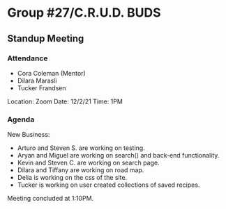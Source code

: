 # Group #27/C.R.U.D. BUDS

## Standup Meeting

### Attendance

<!-- Remove the people not attending. -->

- Cora Coleman (Mentor)
- Dilara Marasli
- Tucker Frandsen

Location: Zoom
Date: 12/2/21
Time: 1PM

### Agenda

New Business:

- Arturo and Steven S. are working on testing.
- Aryan and Miguel are working on search() and back-end functionality.
- Kevin and Steven C. are working on search page.
- Dilara and Tiffany are working on road map.
- Delia is working on the css of the site.
- Tucker is working on user created collections of saved recipes.

Meeting concluded at 1:10PM.

<!-- REMINDER TO SAVE THE TEMPLATE AS (mmddyy-topic.md)-->
